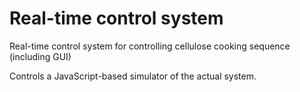 # Real-time control system
Real-time control system for controlling cellulose cooking sequence (including GUI)

Controls a JavaScript-based simulator of the actual system. 
